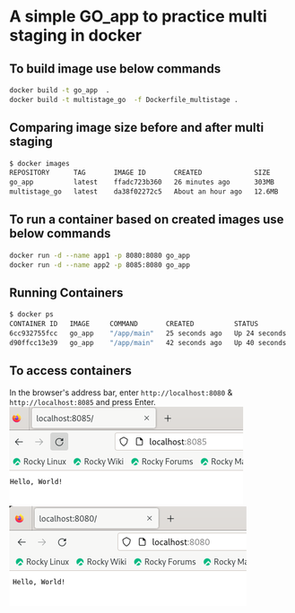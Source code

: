 # A simple GO_app to practice multi staging in docker
## To build image use below commands
```bash
docker build -t go_app  .
docker build -t multistage_go  -f Dockerfile_multistage .
```
## Comparing image size before and after multi staging
 ```bash
$ docker images
REPOSITORY      TAG       IMAGE ID       CREATED             SIZE
go_app          latest    ffadc723b360   26 minutes ago      303MB
multistage_go   latest    da38f02272c5   About an hour ago   12.6MB
```
## To run a container based on created images use below commands
```bash
docker run -d --name app1 -p 8080:8080 go_app
docker run -d --name app2 -p 8085:8080 go_app
```
## Running Containers
```bash
$ docker ps
CONTAINER ID   IMAGE     COMMAND       CREATED          STATUS          PORTS                                       NAMES
6cc932755fcc   go_app    "/app/main"   25 seconds ago   Up 24 seconds   0.0.0.0:8085->8080/tcp, :::8085->8080/tcp   app2
d90ffcc13e39   go_app    "/app/main"   42 seconds ago   Up 40 seconds   0.0.0.0:8080->8080/tcp, :::8080->8080/tcp   app1
```
## To access containers
  In the browser's address bar, enter `http://localhost:8080` & `http://localhost:8085` and press Enter.
  ![1](1.PNG)
  ![2](2.PNG)
